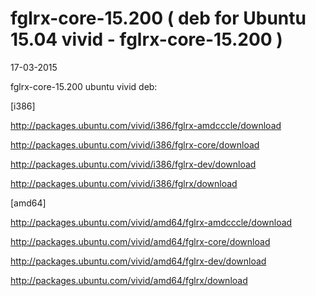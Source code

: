 fglrx-core-15.200 ( deb for Ubuntu 15.04 vivid - fglrx-core-15.200 )
=================

17-03-2015

fglrx-core-15.200 ubuntu vivid deb:

[i386]

http://packages.ubuntu.com/vivid/i386/fglrx-amdcccle/download

http://packages.ubuntu.com/vivid/i386/fglrx-core/download

http://packages.ubuntu.com/vivid/i386/fglrx-dev/download

http://packages.ubuntu.com/vivid/i386/fglrx/download

[amd64]

http://packages.ubuntu.com/vivid/amd64/fglrx-amdcccle/download

http://packages.ubuntu.com/vivid/amd64/fglrx-core/download

http://packages.ubuntu.com/vivid/amd64/fglrx-dev/download

http://packages.ubuntu.com/vivid/amd64/fglrx/download
